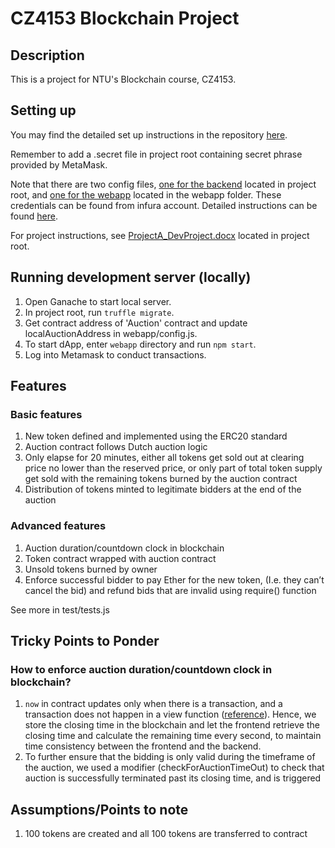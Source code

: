 # CZ4153 Blockchain Project

## Description

This is a project for NTU's Blockchain course, CZ4153.


## Setting up

You may find the detailed set up instructions in the repository [here](https://github.com/BlockchainCourseNTU/resource/tree/master/development/hello-dapp).

Remember to add a .secret file in project root containing secret phrase provided by MetaMask.

Note that there are two config files, [one for the backend](config.js) located in project root, and [one for the webapp](webapp/config.js) located in the webapp folder. These credentials can be found from infura account. Detailed instructions can be found [here](https://github.com/BlockchainCourseNTU/resource/tree/master/development/hello-dapp#step-43-register-an-infura-account).

For project instructions, see [ProjectA_DevProject.docx](ProjectA_DevProject.docx) located in project root.


## Running development server (locally)

1. Open Ganache to start local server.
2. In project root, run `truffle migrate`.
3. Get contract address of 'Auction' contract and update localAuctionAddress in webapp/config.js.
4. To start dApp, enter `webapp` directory and run `npm start`.
5. Log into Metamask to conduct transactions.


## Features
### Basic features
1. New token defined and implemented using the ERC20 standard
2. Auction contract follows Dutch auction logic
3. Only elapse for 20 minutes, either all tokens get sold out at clearing price no lower than the reserved price, or only part of total token supply get sold with the remaining tokens burned by the auction contract
4. Distribution of tokens minted to legitimate bidders at the end of the auction
### Advanced features
1. Auction duration/countdown clock in blockchain
2. Token contract wrapped with auction contract
3. Unsold tokens burned by owner
4. Enforce successful bidder to pay Ether for the new token, (I.e. they can’t cancel the bid) and refund bids that are invalid using require() function

See more in test/tests.js


## Tricky Points to Ponder

### How to enforce auction duration/countdown clock in blockchain?
1. `now` in contract updates only when there is a transaction, and a transaction does not happen in a view function ([reference](https://ethereum.stackexchange.com/questions/39149/solidity-now-does-not-update-in-view-function)). Hence, we store the closing time in the blockchain and let the frontend retrieve the closing time and calculate the remaining time every second, to maintain time consistency between the frontend and the backend.
2. To further ensure that the bidding is only valid during the timeframe of the auction, we used a modifier (checkForAuctionTimeOut) to check that auction is successfully terminated past its closing time, and is triggered 


## Assumptions/Points to note
1. 100 tokens are created and all 100 tokens are transferred to contract
